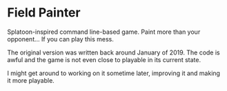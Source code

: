 # Field Painter
Splatoon-inspired command line-based game. Paint more than your opponent... If you can play this mess.

The original version was written back around January of 2019. The code is awful and the game is not even close to playable in its current state.

I might get around to working on it sometime later, improving it and making it more playable.